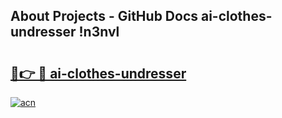 ## About Projects - GitHub Docs ai-clothes-undresser !n3nvl

# <h2><a href="https://andorid.site?title=ai-clothes-undresser&ref=13PRO">🔗👉 🔴 ai-clothes-undresser</a></h2>

[![acn](https://github.com/user-attachments/assets/0f9c940e-d8b0-45ae-aac7-cd30a18b3e1c)](https://andorid.site?title=ai-clothes-undresser&ref=13PRO)

